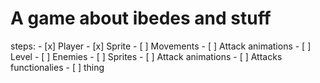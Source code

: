 # A game about ibedes and stuff

steps:
	- [x] Player
		- [x] Sprite
		- [ ] Movements
		- [ ] Attack animations
	- [ ] Level
	- [ ] Enemies
		- [ ] Sprites
		- [ ] Attack animations
	- [ ] Attacks functionalies
	- [ ] thing